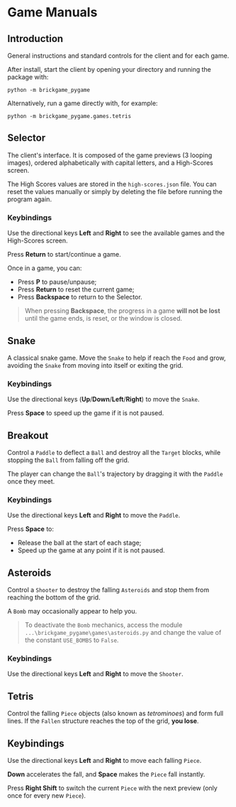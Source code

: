 # Game Manuals

## Introduction

General instructions and standard controls for the client and for each
game.

After install, start the client by opening your directory and running
the package with:

```shell
python -m brickgame_pygame
```

Alternatively, run a game directly with, for example:

```shell
python -m brickgame_pygame.games.tetris
```

## Selector

The client's interface. It is composed of the game previews
(3 looping images), ordered alphabetically with capital letters,
and a High-Scores screen.

The High Scores values are stored in the `high-scores.json` file.
You can reset the values manually or simply by deleting the file before
running the program again.

### Keybindings

Use the directional keys **Left** and **Right** to see the available games
and the High-Scores screen.

Press **Return** to start/continue a game.

Once in a game, you can:

* Press **P** to pause/unpause;
* Press **Return** to reset the current game;
* Press **Backspace** to return to the Selector.

> When pressing **Backspace**, the progress in a game **will not be lost**
> until the game ends, is reset, or the window is closed. 

## Snake

A classical snake game. Move the `Snake` to help if reach the
`Food` and grow, avoiding the `Snake` from moving into itself
or exiting the grid.

### Keybindings

Use the directional keys (**Up**/**Down**/**Left**/**Right**) to move the
`Snake`.

Press **Space** to speed up the game if it is not paused.

## Breakout

Control a `Paddle` to deflect a `Ball` and destroy all the `Target`
blocks, while stopping the `Ball` from falling off the grid.

The player can change the `Ball`'s trajectory by dragging it with the
`Paddle` once they meet.

### Keybindings

Use the directional keys **Left** and **Right** to move the `Paddle`.

Press **Space** to:

* Release the ball at the start of each stage;
* Speed up the game at any point if it is not paused.

## Asteroids

Control a `Shooter` to destroy the falling `Asteroids` and stop
them from reaching the bottom of the grid.

A `Bomb` may occasionally appear to help you.

> To deactivate the `Bomb` mechanics, access the module
> `...\brickgame_pygame\games\asteroids.py` and change the value of the
> constant `USE_BOMBS` to `False`.

### Keybindings

Use the directional keys **Left** and **Right** to move the `Shooter`.

## Tetris

Control the falling `Piece` objects (also known as *tetrominoes*) and
form full lines. If the `Fallen` structure reaches the top of the grid,
**you lose**.

## Keybindings

Use the directional keys **Left** and **Right** to move each falling `Piece`.

**Down** accelerates the fall, and **Space** makes the `Piece` fall instantly.

Press **Right Shift** to switch the current `Piece` with the next preview
(only once for every new `Piece`).